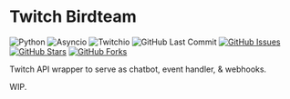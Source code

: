 # Twitch Birdteam

![Python](https://img.shields.io/badge/Python-^3.9-blue.svg?logo=python&longCache=true&logoColor=white&colorB=5e81ac&style=flat-square&colorA=4c566a)
![Asyncio](https://img.shields.io/badge/asyncio-^3.4.3-blue.svg?logo=python&longCache=true&logoColor=white&colorB=5e81ac&style=flat-square&colorA=4c566a)
![Twitchio](https://img.shields.io/badge/twitchio-^2.2.0-blue.svg?logo=twitch&longCache=true&logoColor=white&colorB=5e81ac&style=flat-square&colorA=4c566a)
![GitHub Last Commit](https://img.shields.io/github/last-commit/google/skia.svg?style=flat-square&colorA=4c566a&logo=GitHub&colorB=a3be8c)
[![GitHub Issues](https://img.shields.io/github/issues/toddbirchard/twitch-birdteam.svg?style=flat-square&colorA=4c566a&logo=GitHub&colorB=ebcb8b)](https://github.com/toddbirchard/twitch-birdteam/issues)
[![GitHub Stars](https://img.shields.io/github/stars/toddbirchard/twitch-birdteam.svg?style=flat-square&colorA=4c566a&logo=GitHub&colorB=ebcb8b)](https://github.com/toddbirchard/twitch-birdteam/stargazers)
[![GitHub Forks](https://img.shields.io/github/forks/toddbirchard/twitch-birdteam.svg?style=flat-square&colorA=4c566a&logo=GitHub&colorB=ebcb8b)](https://github.com/toddbirchard/twitch-birdteam/network)


Twitch API wrapper to serve as chatbot, event handler, & webhooks.

WIP.
